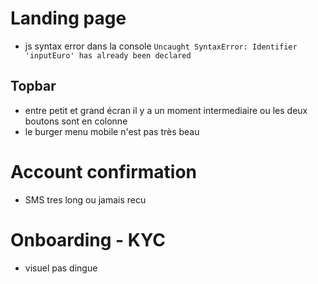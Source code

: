 # Landing page
- js syntax error dans la console
`Uncaught SyntaxError: Identifier 'inputEuro' has already been declared`
## Topbar
- entre petit et grand écran il y a un moment intermediaire ou les deux boutons sont en colonne
- le burger menu mobile n'est pas très beau
# Account confirmation
- SMS tres long ou jamais recu
# Onboarding - KYC
- visuel pas dingue